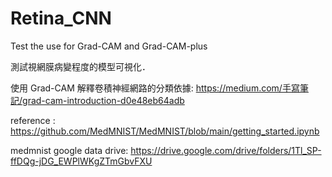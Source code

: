 # Retina_CNN
Test the use for Grad-CAM and Grad-CAM-plus

測試視網膜病變程度的模型可視化．

使用 Grad-CAM 解釋卷積神經網路的分類依據:
https://medium.com/手寫筆記/grad-cam-introduction-d0e48eb64adb

reference :
https://github.com/MedMNIST/MedMNIST/blob/main/getting_started.ipynb

medmnist google data drive:
https://drive.google.com/drive/folders/1Tl_SP-ffDQg-jDG_EWPlWKgZTmGbvFXU
